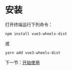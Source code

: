 # 安装

打开终端运行下列命令：

```
npm install vue3-wheels-dist
```

或

```
yarn add vue3-wheels-dist
```

下一节：[开始使用](#/doc/get-started)
